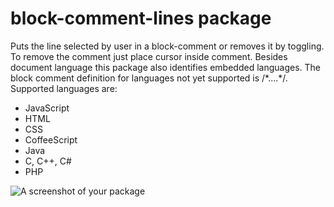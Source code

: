 # block-comment-lines package
Puts the line selected by user in a block-comment or removes it by toggling. To remove the comment just place cursor inside comment.
Besides document language this package also identifies embedded languages.
The block comment definition for languages not yet supported is /\*....\*/.
Supported languages are:
- JavaScript
- HTML
- CSS
- CoffeeScript
- Java
- C, C++, C#
- PHP

![A screenshot of your package](https://f.cloud.github.com/assets/69169/2290250/c35d867a-a017-11e3-86be-cd7c5bf3ff9b.gif)
